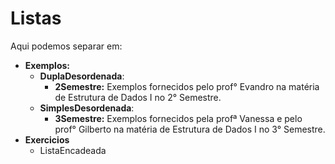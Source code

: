 # Listas

Aqui podemos separar em:

* **Exemplos:**
    * **DuplaDesordenada**:
        - **2Semestre:** Exemplos fornecidos pelo prof° Evandro na matéria de Estrutura de Dados I no 2° Semestre.
    * **SimplesDesordenada**:
        - **3Semestre:** Exemplos fornecidos pela profª Vanessa e pelo prof° Gilberto na matéria de Estrutura de Dados I no 3° Semestre.
* **Exercicios**
    - ListaEncadeada